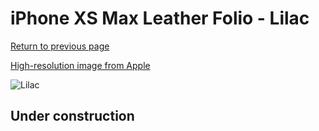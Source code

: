 # iPhone XS Max Leather Folio - Lilac

[Return to previous page](/iphone_x)

[High-resolution image from Apple](https://store.storeimages.cdn-apple.com/8756/as-images.apple.com/is/MVFV2?wid=4500&hei=4500&fmt=png)

<div style="width: 512px"><img src="/almost_uncompressed/MVFV2.webp" alt="Lilac"></div>

## Under construction
